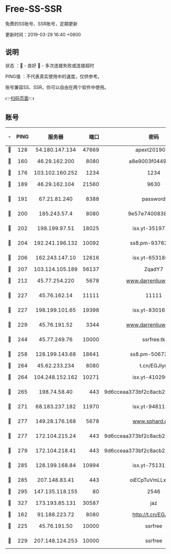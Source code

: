 # Free-SS-SSR

免费的SS账号、SSR账号，定期更新

更新时间：2019-03-29 16:40 +0800

## 说明

状态     ：🙂 - 良好 🙁 - 多次连接失败或连接超时

PING值   ：不代表真实使用中的速度，仅供参考。

账号兼容SS、SSR，你可以自由在两个软件中使用。

👉[扫码页面](https://liesauer.github.io/Free-SS-SSR/)👈

## 账号

|-|PING|服务器|端口|密码|加密方式|区域|
|:----:|:----:|:-----:|-----:|:----:|:----:|:----:|
|🙂|128|54.180.147.134|47669|apext2019001|chacha20|KR|
|🙂|160|46.29.162.200|8080|a8e9003f0449cea5|chacha20-ietf|RU|
|🙂|176|103.102.160.252|1234|1234|rc4-md5|JP|
|🙂|189|46.29.162.104|21560|9630|aes-128-ctr|RU|
|🙂|191|67.21.81.240|8388|password|aes-256-cfb|US|
|🙂|200|185.243.57.4|8080|9e57e7400838a01e|chacha20-ietf|US|
|🙂|202|198.199.97.51|18025|isx.yt-35197208|aes-256-cfb|US|
|🙂|204|192.241.196.132|10092|ss8.pm-93763779|aes-256-cfb|US|
|🙂|206|162.243.147.10|12616|isx.yt-65318053|aes-256-cfb|US|
|🙂|207|103.124.105.189|56137|ZqadY7|chacha20|US|
|🙂|212|45.77.254.220|5678|www.darrenliuwei.com|aes-256-cfb|SG|
|🙂|227|45.76.162.14|11111|11111|aes-256-cfb|SG|
|🙂|227|198.199.101.65|19398|isx.yt-83016389|aes-256-cfb|US|
|🙂|229|45.76.191.52|3344|www.darrenliuwei.com|aes-256-cfb|JP|
|🙂|244|45.77.249.76|10000|ssrfree.tk|aes-256-cfb|SG|
|🙂|258|128.199.143.68|18641|ss8.pm-50673139|aes-256-cfb|SG|
|🙂|264|45.62.233.234|8080|t.cn/EGJIyrl|rc4-md5|CA|
|🙂|264|104.248.152.162|10271|isx.yt-41029638|aes-256-cfb|SG|
|🙂|265|198.74.58.40|443|9d6cceaa373bf2c8acb22e60b6a58be6|aes-256-cfb|US|
|🙂|271|68.183.237.182|11970|isx.yt-94811396|aes-256-cfb|SG|
|🙂|277|149.28.176.168|5678|www.sphard.com|aes-256-cfb|AU|
|🙂|277|172.104.215.24|443|9d6cceaa373bf2c8acb22e60b6a58be6|aes-256-cfb|US|
|🙂|279|172.104.218.41|443|9d6cceaa373bf2c8acb22e60b6a58be6|aes-256-cfb|US|
|🙂|285|128.199.168.84|10994|isx.yt-75131252|aes-256-cfb|SG|
|🙂|285|207.148.83.41|443|oiECpTuVmLLxk4Ts|aes-256-cfb|AU|
|🙂|295|147.135.118.155|80|2546|chacha20|US|
|🙂|327|173.193.85.131|30587|jaz|aes-256-cfb|US|
|🙂|162|91.188.223.72|8080|http://t.cn/EGJIyrl|rc4-md5|RU|
|🙂|225|45.76.191.50|10000|ssrfree|aes-256-cfb|SG|
|🙂|229|207.148.124.253|10000|ssrfree|aes-256-cfb|SG|

